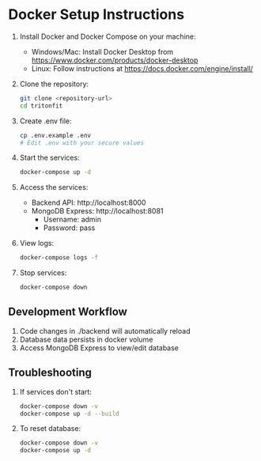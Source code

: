 # Docker Setup Instructions

1. Install Docker and Docker Compose on your machine:
   - Windows/Mac: Install Docker Desktop from https://www.docker.com/products/docker-desktop
   - Linux: Follow instructions at https://docs.docker.com/engine/install/

2. Clone the repository:
   ```bash
   git clone <repository-url>
   cd tritonfit
   ```

3. Create .env file:
   ```bash
   cp .env.example .env
   # Edit .env with your secure values
   ```

4. Start the services:
   ```bash
   docker-compose up -d
   ```

5. Access the services:
   - Backend API: http://localhost:8000
   - MongoDB Express: http://localhost:8081
     - Username: admin
     - Password: pass

6. View logs:
   ```bash
   docker-compose logs -f
   ```

7. Stop services:
   ```bash
   docker-compose down
   ```

## Development Workflow

1. Code changes in ./backend will automatically reload
2. Database data persists in docker volume
3. Access MongoDB Express to view/edit database

## Troubleshooting

1. If services don't start:
   ```bash
   docker-compose down -v
   docker-compose up -d --build
   ```

2. To reset database:
   ```bash
   docker-compose down -v
   docker-compose up -d
   ```